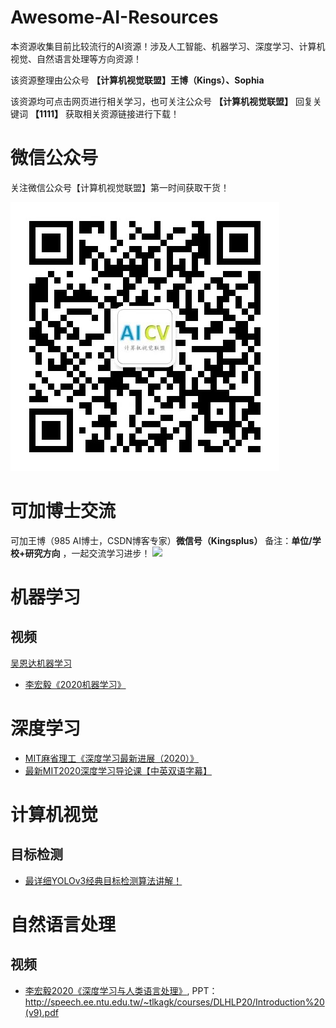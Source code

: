 # Awesome-AI-Resources


本资源收集目前比较流行的AI资源！涉及人工智能、机器学习、深度学习、计算机视觉、自然语言处理等方向资源！

该资源整理由公众号 **【计算机视觉联盟】王博（Kings）、Sophia**

该资源均可点击网页进行相关学习，也可关注公众号 **【计算机视觉联盟】** 回复关键词 **【1111】** 获取相关资源链接进行下载！

# 微信公众号
关注微信公众号【计算机视觉联盟】第一时间获取干货！

![](https://github.com/Sophia-11/Awesome-AI-Resources/blob/master/lmQR.jpg)

# 可加博士交流
可加王博（985 AI博士，CSDN博客专家）**微信号（Kingsplus）** 备注：**单位/学校+研究方向** ，一起交流学习进步！
![](https://github.com/Sophia-11/DeepLearningNotes/blob/master/cvQR.jpg)

# 机器学习
## 视频
[吴恩达机器学习](https://www.coursera.org/learn/machine-learning)

- [李宏毅《2020机器学习》](https://www.youtube.com/watch?v=c9TwBeWAj_U&t=53s)

# 深度学习
- [MIT麻省理工《深度学习最新进展（2020）》](https://www.youtube.com/watch?v=0VH1Lim8gL8&t=6s)
- [最新MIT2020深度学习导论课【中英双语字幕】](https://www.youtube.com/playlist?list=PLtBw6njQRU-rwp5__7C0oIVt26ZgjG9NI)
# 计算机视觉
## 目标检测
- [最详细YOLOv3经典目标检测算法讲解！](https://www.youtube.com/watch?v=V6sva2tCCCk&feature=youtu.be)
# 自然语言处理
## 视频
- [李宏毅2020《深度学习与人类语言处理》](https://www.youtube.com/watch?v=nER51ZyJaCQ&t=249s), PPT：http://speech.ee.ntu.edu.tw/~tlkagk/courses/DLHLP20/Introduction%20(v9).pdf
